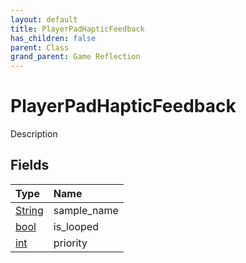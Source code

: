 ```yaml
---
layout: default
title: PlayerPadHapticFeedback
has_children: false
parent: Class
grand_parent: Game Reflection
---
```

# PlayerPadHapticFeedback
Description 

## Fields

| Type | Name |
|:----------|:--------------|
| [String](/riftbreaker-wiki/docs/game-reflection/components/string/) | sample_name |
| [bool](/riftbreaker-wiki/docs/game-reflection/components/bool/) | is_looped |
| [int](/riftbreaker-wiki/docs/game-reflection/enums/int/) | priority |

